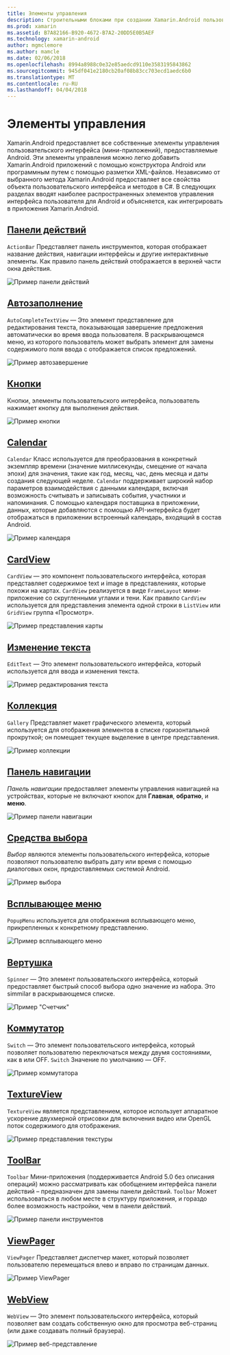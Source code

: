 ```yaml
---
title: Элементы управления
description: Строительными блоками при создании Xamarin.Android пользовательские интерфейсы
ms.prod: xamarin
ms.assetid: B7A82166-B920-4672-B7A2-20DD5E0B5AEF
ms.technology: xamarin-android
author: mgmclemore
ms.author: mamcle
ms.date: 02/06/2018
ms.openlocfilehash: 8994a8988c0e32e85aedcd9110e3583195843862
ms.sourcegitcommit: 945df041e2180cb20af08b83cc703ecd1aedc6b0
ms.translationtype: MT
ms.contentlocale: ru-RU
ms.lasthandoff: 04/04/2018
---
```

# <a name="controls"></a>Элементы управления


Xamarin.Android предоставляет все собственные элементы управления пользовательского интерфейса (мини-приложений), предоставляемые Android. Эти элементы управления можно легко добавить Xamarin.Android приложений с помощью конструктора Android или программным путем с помощью разметки XML-файлов. Независимо от выбранного метода Xamarin.Android предоставляет все свойства объекта пользовательского интерфейса и методов в C#. В следующих разделах вводят наиболее распространенных элементов управления интерфейса пользователя для Android и объясняется, как интегрировать в приложения Xamarin.Android.

## <a name="action-barandroiduser-interfacecontrolsaction-barmd"></a>[Панели действий](~/android/user-interface/controls/action-bar.md) 

`ActionBar` Представляет панель инструментов, которая отображает название действия, навигации интерфейсы и другие интерактивные элементы. Как правило панель действий отображается в верхней части окна действия.

![Пример панели действий](images/action-bar.png)


## <a name="auto-completeandroiduser-interfacecontrolsauto-completemd"></a>[Автозаполнение](~/android/user-interface/controls/auto-complete.md)

`AutoCompleteTextView` — Это элемент представление для редактирования текста, показывающая завершение предложения автоматически во время ввода пользователя. В раскрывающемся меню, из которого пользователь может выбрать элемент для замены содержимого поля ввода с отображается список предложений.

![Пример автозавершение](images/auto-complete.png)


## <a name="buttonsandroiduser-interfacecontrolsbuttonsindexmd"></a>[Кнопки](~/android/user-interface/controls/buttons/index.md)

Кнопки, элементы пользовательского интерфейса, пользователь нажимает кнопку для выполнения действия.

![Пример кнопки](images/buttons.png)


## <a name="calendarandroiduser-interfacecontrolscalendarmd"></a>[Calendar](~/android/user-interface/controls/calendar.md)

`Calendar` Класс используется для преобразования в конкретный экземпляр времени (значение миллисекунды, смещение от начала эпохи) для значения, такие как год, месяц, час, день месяца и даты создания следующей неделе.
`Calendar` поддерживает широкий набор параметров взаимодействия с данными календаря, включая возможность считывать и записывать события, участники и напоминания. С помощью календаря поставщика в приложении, данных, которые добавляются с помощью API-интерфейса будет отображаться в приложении встроенный календарь, входящий в состав Android.

![Пример календаря](images/calendar.png)


## <a name="cardviewandroiduser-interfacecontrolscard-viewmd"></a>[CardView](~/android/user-interface/controls/card-view.md)

`CardView` — это компонент пользовательского интерфейса, которая представляет содержимое text и image в представлениях, которые похожи на картах. `CardView` реализуется в виде `FrameLayout` мини-приложение со скругленными углами и тени. Как правило `CardView` используется для представления элемента одной строки в `ListView` или `GridView` группа «Просмотр».

![Пример представления карты](images/cardview.png)


## <a name="edit-textandroiduser-interfacecontrolsedit-textmd"></a>[Изменение текста](~/android/user-interface/controls/edit-text.md)

`EditText` — Это элемент пользовательского интерфейса, который используется для ввода и изменения текста.

![Пример редактирования текста](images/edit-text.png)


## <a name="galleryandroiduser-interfacecontrolsgallerymd"></a>[Коллекция](~/android/user-interface/controls/gallery.md)

`Gallery` Представляет макет графического элемента, который используется для отображения элементов в списке горизонтальной прокруткой; он помещает текущее выделение в центре представления.

![Пример коллекции](images/gallery.png)


## <a name="navigation-barandroiduser-interfacecontrolsnavigation-barmd"></a>[Панель навигации](~/android/user-interface/controls/navigation-bar.md)

*Панель навигации* предоставляет элементы управления навигацией на устройствах, которые не включают кнопок для **Главная**, **обратно**, и **меню**.

![Пример панели навигации](images/navigation-bar.png)


## <a name="pickersandroiduser-interfacecontrolspickersindexmd"></a>[Средства выбора](~/android/user-interface/controls/pickers/index.md)

*Выбор* являются элементы пользовательского интерфейса, которые позволяют пользователю выбрать дату или время с помощью диалоговых окон, предоставляемых системой Android.

![Пример выбора](images/picker.png)


## <a name="popup-menuandroiduser-interfacecontrolspopup-menumd"></a>[Всплывающее меню](~/android/user-interface/controls/popup-menu.md)

`PopupMenu` используется для отображения всплывающего меню, прикрепленных к конкретному представлению.

![Пример всплывающего меню](images/popup-menu.png)


## <a name="spinnerandroiduser-interfacecontrolsspinnermd"></a>[Вертушка](~/android/user-interface/controls/spinner.md)

`Spinner` — Это элемент пользовательского интерфейса, который предоставляет быстрый способ выбора одно значение из набора. Это simmilar в раскрывающемся списке. 

![Пример "Счетчик"](images/spinner.png)


## <a name="switchandroiduser-interfacecontrolsswitchmd"></a>[Коммутатор](~/android/user-interface/controls/switch.md)

`Switch` — Это элемент пользовательского интерфейса, который позволяет пользователю переключаться между двумя состояниями, как в или OFF. `Switch` Значение по умолчанию — OFF.

![Пример коммутатора](images/switch.png)


## <a name="textureviewandroiduser-interfacecontrolstexture-viewmd"></a>[TextureView](~/android/user-interface/controls/texture-view.md)

`TextureView` является представлением, которое использует аппаратное ускорение двухмерной отрисовки для включения видео или OpenGL поток содержимого для отображения.

![Пример представления текстуры](images/texture-view.png)


## <a name="toolbarandroiduser-interfacecontrolstool-barindexmd"></a>[ToolBar](~/android/user-interface/controls/tool-bar/index.md)

`Toolbar` Мини-приложения (поддерживается Android 5.0 без описания операций) можно рассматривать как обобщением интерфейса панели действий &ndash; предназначен для замены панели действий. `Toolbar` Может использоваться в любом месте в структуру приложения, и гораздо более возможность настройки, чем в панели действий.

![Пример панели инструментов](images/toolbar.png)


## <a name="viewpagerandroiduser-interfacecontrolsview-pagerindexmd"></a>[ViewPager](~/android/user-interface/controls/view-pager/index.md) 

`ViewPager` Представляет диспетчер макет, который позволяет пользователю перемещаться влево и вправо по страницам данных.

![Пример ViewPager](images/viewpager.png)


## <a name="webviewandroiduser-interfacecontrolsweb-viewmd"></a>[WebView](~/android/user-interface/controls/web-view.md)

`WebView` — Это элемент пользовательского интерфейса, который позволяет вам создать собственную окно для просмотра веб-страниц (или даже создавать полный браузера).

![Пример веб-представление](images/web-view.png)

